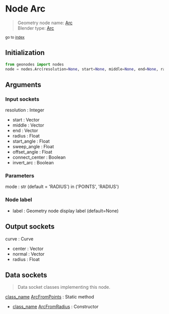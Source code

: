 
# Node Arc

> Geometry node name: [Arc](https://docs.blender.org/manual/en/latest/modeling/geometry_nodes/material/arc.html)<br>
  Blender type: [Arc](https://docs.blender.org/api/current/bpy.types.GeometryNodeCurveArc.html)
  
<sub>go to [index](/docs/index.md)</sub>

## Initialization

```python
from geonodes import nodes
node = nodes.Arc(resolution=None, start=None, middle=None, end=None, radius=None, start_angle=None, sweep_angle=None, offset_angle=None, connect_center=None, invert_arc=None, mode='RADIUS', label=None)
```



## Arguments


### Input sockets

resolution : Integer
- start : Vector
- middle : Vector
- end : Vector
- radius : Float
- start_angle : Float
- sweep_angle : Float
- offset_angle : Float
- connect_center : Boolean
- invert_arc : Boolean

### Parameters

mode : str (default = 'RADIUS') in ('POINTS', 'RADIUS')

### Node label

- label : Geometry node display label (default=None)

## Output sockets

curve : Curve
- center : Vector
- normal : Vector
- radius : Float

## Data sockets

> Data socket classes implementing this node.
  
[class_name](docs/sockets/Curve.md) [ArcFromPoints](docs/sockets/Curve.md#arcfrompoints) : Static method
- [class_name](docs/sockets/Curve.md) [ArcFromRadius](docs/sockets/Curve.md#arcfromradius) : Constructor
  
